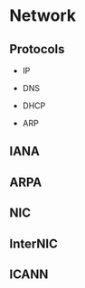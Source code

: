 # Network

## Protocols

- IP

- DNS

- DHCP

- ARP

## IANA

## ARPA

## NIC

## InterNIC

## ICANN
